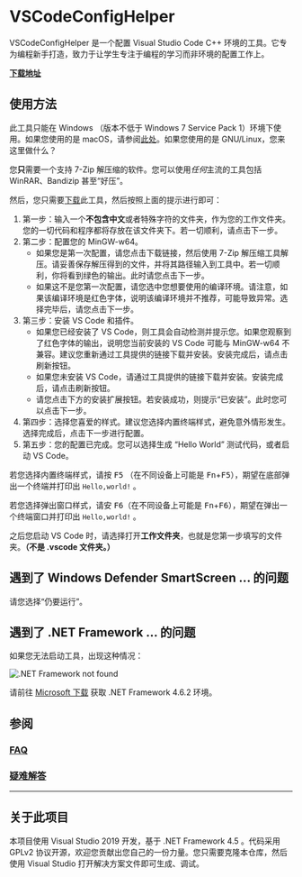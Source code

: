 # VSCodeConfigHelper

VSCodeConfigHelper 是一个配置 Visual Studio Code C++ 环境的工具。它专为编程新手打造，致力于让学生专注于编程的学习而非环境的配置工作上。

**[下载地址](https://github.com/Guyutongxue/VSCodeConfigHelper/releases)**

## 使用方法

此工具只能在 Windows （版本不低于 Windows 7 Service Pack 1）环境下使用。如果您使用的是 macOS，请参阅[此处](VS_Code_in_Mac.md)。如果您使用的是 GNU/Linux，您来这里做什么？

您**只**需要一个支持 7-Zip 解压缩的软件。您可以使用*任何*主流的工具包括 WinRAR、Bandizip 甚至“好压”。

然后，您只需要[下载](https://github.com/Guyutongxue/VSCodeConfigHelper/releases)此工具，然后按照上面的提示进行即可：

1. 第一步：输入一个**不包含中文**或者特殊字符的文件夹，作为您的工作文件夹。您的一切代码和程序都将存放在该文件夹下。若一切顺利，请点击下一步。
2. 第二步：配置您的 MinGW-w64。
   - 如果您是第一次配置，请您点击下载链接，然后使用 7-Zip 解压缩工具解压。请妥善保存解压得到的文件，并将其路径输入到工具中。若一切顺利，你将看到绿色的输出。此时请您点击下一步。
   - 如果这不是您第一次配置，请您选中您想要使用的编译环境。请注意，如果该编译环境是红色字体，说明该编译环境并不推荐，可能导致异常。选择完毕后，请您点击下一步。
3. 第三步：安装 VS Code 和插件。
   - 如果您已经安装了 VS Code，则工具会自动检测并提示您。如果您观察到了红色字体的输出，说明您当前安装的 VS Code 可能与 MinGW-w64 不兼容。建议您重新通过工具提供的链接下载并安装。安装完成后，请点击刷新按钮。
   - 如果您未安装 VS Code，请通过工具提供的链接下载并安装。安装完成后，请点击刷新按钮。
   - 请您点击下方的安装扩展按钮。若安装成功，则提示“已安装”。此时您可以点击下一步。
4. 第四步：选择您喜爱的样式。建议您选择内置终端样式，避免意外情形发生。选择完成后，点击下一步进行配置。
5. 第五步：您的配置已完成。您可以选择生成 “Hello World” 测试代码，或者启动 VS Code。

若您选择内置终端样式，请按 <kbd>F5</kbd> （在不同设备上可能是 <kbd>Fn</kbd>+<kbd>F5</kbd>），期望在底部弹出一个终端并打印出 `Hello,world!` 。

若您选择弹出窗口样式，请安 <kbd>F6</kbd>（在不同设备上可能是 <kbd>Fn</kbd>+<kbd>F6</kbd>），期望在弹出一个终端窗口并打印出 `Hello,world!` 。

之后您启动 VS Code 时，请选择打开**工作文件夹**，也就是您第一步填写的文件夹。**（不是 .vscode 文件夹。）**

## 遇到了 Windows Defender SmartScreen ... 的问题

请您选择“仍要运行”。

## 遇到了 .NET Framework ... 的问题

如果您无法启动工具，出现这种情况：

![.NET Framework not found](https://s2.ax1x.com/2020/01/14/lqbwOU.jpg)

请前往 [Microsoft 下载](https://www.microsoft.com/zh-CN/download/details.aspx?id=53344) 获取 .NET Framework 4.6.2 环境。

## 参阅

### [FAQ](FAQ.md)

### [疑难解答](TroubleShooting.md)

-----

## 关于此项目

本项目使用 Visual Studio 2019 开发，基于 .NET Framework 4.5 。代码采用 GPLv2 协议开源，欢迎您贡献出您自己的一份力量。您只需要克隆本仓库，然后使用 Visual Studio 打开解决方案文件即可生成、调试。
